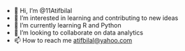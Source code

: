 - 👋 Hi, I’m @11Atifbilal
- 👀 I’m interested in learning and contributing to new ideas 
- 🌱 I’m currently learning R and Python 
- 💞️ I’m looking to collaborate on data analytics 
- 📫 How to reach me atifbilal@yahoo.com 

<!---
11Atifbilal/11Atifbilal is a ✨ special ✨ repository because its `README.md` (this file) appears on your GitHub profile.
You can click the Preview link to take a look at your changes.
--->
